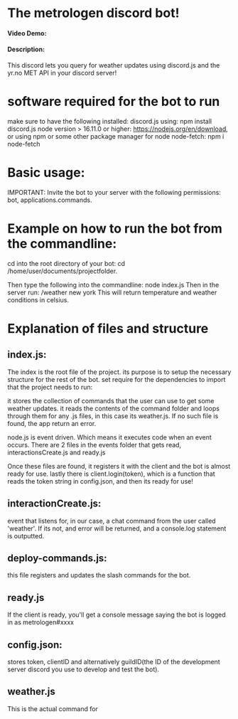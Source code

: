 # The metrologen discord bot!
#### Video Demo:  <URL HERE>
#### Description:
This discord lets you query for weather updates using discord.js and the yr.no MET API in your discord server!

# software required for the bot to run
make sure to have the following installed:
discord.js using: npm install discord.js
node version > 16.11.0 or higher: https://nodejs.org/en/download, or using npm or some other package manager for node
node-fetch: npm i node-fetch

# Basic usage:
IMPORTANT: Invite the bot to your server with the following permissions:
bot, applications.commands.

# Example on how to run the bot from the commandline:
cd into the root directory of your bot:
cd /home/user/documents/projectfolder.

Then type the following into the commandline: node index.js
Then in the server run: /weather new york
This will return temperature and weather conditions in celsius.

# Explanation of files and structure

## index.js:
The index is the root file of the project.
its purpose is to setup the necessary structure for the rest of the bot.
set require for the dependencies to import that the project needs to run:

it stores the collection of commands that the user can use to get some weather updates.
it reads the contents of the command folder and loops through them for any .js files, in this case its weather.js. If no such file is found, the app return an error.

node.js is event driven. Which means it executes code when an event occurs.
There are 2 files in the events folder that gets read, interactionsCreate.js and ready.js

Once these files are found, it registers it with the client and the bot is almost ready for use.
lastly there is client.login(token), which is a function that reads the token string in config.json, and then its ready for use!

## interactionCreate.js:
event that listens for, in our case, a chat command from the user called 'weather'. If its not, and error will be returned, and a console.log statement is outputted.

## deploy-commands.js:
this file registers and updates the slash commands for the bot.

## ready.js
If the client is ready, you'll get a console message saying the bot is logged in as metrologen#xxxx 

## config.json:
stores token, clientID and alternatively guildID(the ID of the development server discord you use to develop and test the bot).

## weather.js
This is the actual command for 
